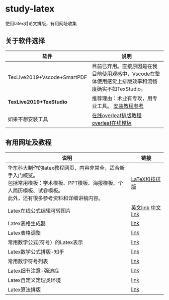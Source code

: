 # study-latex
使用latex对论文排版，有用网址收集



## 关于软件选择

| 软件                        | 说明                                                         |
| --------------------------- | ------------------------------------------------------------ |
| TexLive2019+Vscode+SmartPDF | 目前已弃用。直接原因是在我目前使用观感中，Vscode在整体使用感觉上排版效率和流畅度确实不如TexStudio。 |
| **TexLive2019+TexStudio**   | 推荐理由：术业有专攻，用专业工具。 [安装教程参考](http://static.latexstudio.net/article/2019/0527/install_TeXLive2019.pdf) |
| 如果不想安装工具            | [在线overleaf排版教程](https://www.overleaf.com/learn)  [overleaf在线模板](https://www.overleaf.com/latex/templates) |

## 有用网址及教程

| 说明                                                         | 链接                                                         |
| ------------------------------------------------------------ | ------------------------------------------------------------ |
| 华东科大制作的latex教程网页，内容非常全，适合新手入门概览。<br>包括常用模板：学术模板、PPT模板、海报模板、个人简历模板、试卷模板。<br>此外，还有很多参考资料和详细讲稿内容。 | [LaTeX科技排版](http://math.ecnu.edu.cn/~jypan/Latex/index.html) |
| Latex在线公式编辑可转图片                                    | [英文link](http://latex.codecogs.com/eqneditor/editor.php) [中文link](https://latex.vimsky.com/) |
| Latex表格生成器                                              | [link](http://www.tablesgenerator.com/#)                     |
| Latex表格调整                                                | [link](http://math.ecnu.edu.cn/~jypan/Latex/docs/MathSymb.pdf) |
| 常用数学公式(符号）的Latex表示                               | [link](http://mohu.org/info/symbols/symbols.htm)             |
| Latex数学公式排版-知乎                                       | [link](https://zhuanlan.zhihu.com/p/24502400)                |
| 常用数学符号列表                                             | [link](http://math.ecnu.edu.cn/~jypan/Latex/docs/MathSymb.pdf) |
| Latex细节注意-强迫症                                         | [link](https://ridiqulous.com/latex-notes-details/)          |
| Latex自定义定理类环境                                        | [link](https://www.notion.so/66d6f45e15ac499b92b53b37882f8e1c) |
| Latex算法排版                                                | [link](https://www.cnblogs.com/tsingke/p/5833221.html)       |

